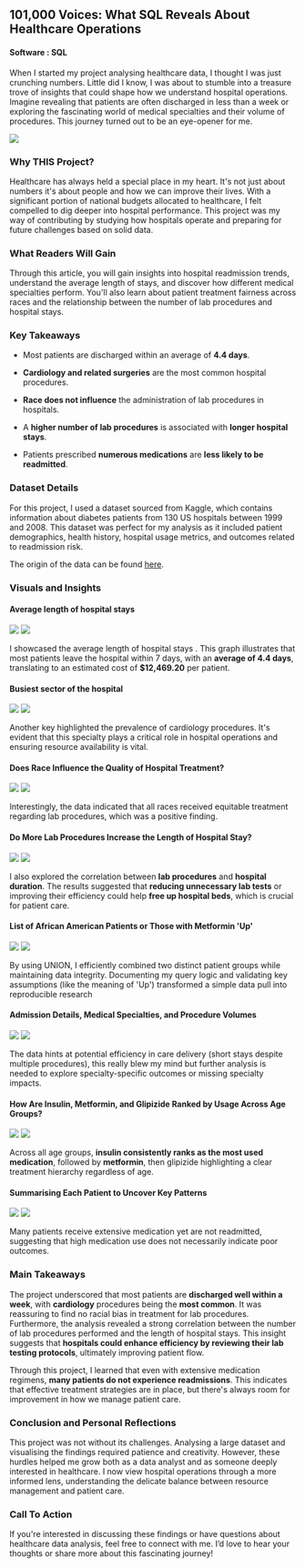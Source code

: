 
## 101,000 Voices: What SQL Reveals About Healthcare Operations
#### Software : SQL

When I started my project analysing healthcare data, I thought I was just crunching numbers. Little did I know, I was about to stumble into a treasure trove of insights that could shape how we understand hospital operations. Imagine revealing that patients are often discharged in less than a week or exploring the fascinating world of medical specialties and their volume of procedures. This journey turned out to be an eye-opener for me.


<img src="images/Centers_for_Medicare_and_Medicaid_Services_logo.svg.png"/>

### Why THIS Project?

Healthcare has always held a special place in my heart. It's not just about numbers it's about people and how we can improve their lives. With a significant portion of national budgets allocated to healthcare, I felt compelled to dig deeper into hospital performance. This project was my way of contributing by studying how hospitals operate and preparing for future challenges based on solid data.

### What Readers Will Gain

Through this article, you will gain insights into hospital readmission trends, understand the average length of stays, and discover how different medical specialties perform. You'll also learn about patient treatment fairness across races and the relationship between the number of lab procedures and hospital stays.

### Key Takeaways

- Most patients are discharged within an average of **4.4 days**.

- **Cardiology and related surgeries** are the most common hospital procedures.

- **Race does not influence** the administration of lab procedures in hospitals.

- A **higher number of lab procedures** is associated with **longer hospital stays**.

- Patients prescribed **numerous medications** are **less likely to be readmitted**.

### Dataset Details

For this project, I used a dataset sourced from Kaggle, which contains information about diabetes patients from 130 US hospitals between 1999 and 2008. This dataset was perfect for my analysis as it included patient demographics, health history, hospital usage metrics, and outcomes related to readmission risk.

The origin of the data can be found [here](https://www.kaggle.com/code/iabhishekofficial/prediction-on-hospital-readmission/notebook).

### Visuals and Insights

#### Average length of hospital stays

<img src="images/H carbon bar chart.png"/>
<img src="images/H bar chart.png"/>

I showcased the average length of hospital stays . This graph illustrates that most patients leave the hospital within 7 days, with an **average of 4.4 days**, translating to an estimated cost of **$12,469.20** per patient.

#### Busiest sector of the hospital

<img src="images/H carbon avg procedures.png"/>
<img src="images/H avg procedures.png"/>

Another key highlighted the prevalence of cardiology procedures. It's evident that this specialty plays a critical role in hospital operations and ensuring resource availability is vital.

#### Does Race Influence the Quality of Hospital Treatment?

<img src="images/carbon race treatment.png"/>
<img src="images/H race treatment.png"/>

Interestingly, the data indicated that all races received equitable treatment regarding lab procedures, which was a positive finding.

#### Do More Lab Procedures Increase the Length of Hospital Stay?

<img src="images/H carbon avg time.png"/>
<img src="images/H avg time.png"/>

I also explored the correlation between **lab procedures** and **hospital duration**. The results suggested that **reducing unnecessary lab tests** or improving their efficiency could help **free up hospital beds**, which is crucial for patient care.

#### List of African American Patients or Those with Metformin 'Up'

<img src="images/H carbon race.png"/>
<img src="images/H race.png"/>

By using UNION, I efficiently combined two distinct patient groups while maintaining data integrity. Documenting my query logic and validating key assumptions (like the meaning of 'Up') transformed a simple data pull into reproducible research

#### Admission Details, Medical Specialties, and Procedure Volumes  

<img src="images/H carbon avg time 2.png"/>
<img src="images/H avg time 2.png"/>

The data hints at potential efficiency in care delivery (short stays despite multiple procedures), this really blew my mind but further analysis is needed to explore specialty-specific outcomes or missing specialty impacts.

#### How Are Insulin, Metformin, and Glipizide Ranked by Usage Across Age Groups?

<img src="images/H carbon medicine.png"/>
<img src="images/H medicine.png"/>

Across all age groups, **insulin consistently ranks as the most used medication**, followed by **metformin**, then glipizide highlighting a clear treatment hierarchy regardless of age.

#### Summarising Each Patient to Uncover Key Patterns

<img src="images/carbon race by madecine.png"/>
<img src="images/H race by medecine.png"/>

Many patients receive extensive medication yet are not readmitted, suggesting that high medication use does not necessarily indicate poor outcomes.

### Main Takeaways

The project underscored that most patients are **discharged well within a week**, with **cardiology** procedures being the **most common**. It was reassuring to find no racial bias in treatment for lab procedures. Furthermore, the analysis revealed a strong correlation between the number of lab procedures performed and the length of hospital stays. This insight suggests that **hospitals could enhance efficiency by reviewing their lab testing protocols**, ultimately improving patient flow.

Through this project, I learned that even with extensive medication regimens, **many patients do not experience readmissions**. This indicates that effective treatment strategies are in place, but there's always room for improvement in how we manage patient care.

### Conclusion and Personal Reflections

This project was not without its challenges. Analysing a large dataset and visualising the findings required patience and creativity. However, these hurdles helped me grow both as a data analyst and as someone deeply interested in healthcare. I now view hospital operations through a more informed lens, understanding the delicate balance between resource management and patient care.

### Call To Action

If you're interested in discussing these findings or have questions about healthcare data analysis, feel free to connect with me. I’d love to hear your thoughts or share more about this fascinating journey!



